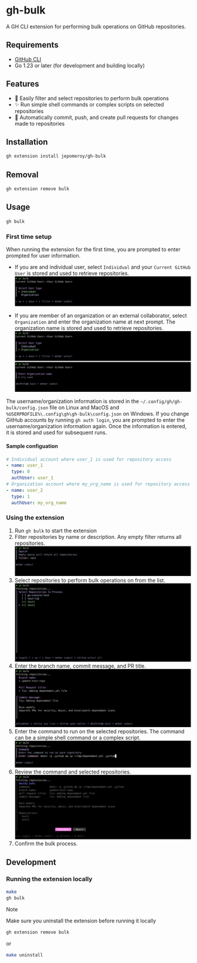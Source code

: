 # gh-bulk

A GH CLI extension for performing bulk operations on GitHub repositories.

## Requirements

- [GitHub CLI](https://cli.github.com/)
- Go 1.23 or later (for development and building locally)

## Features

- :clap: Easily filter and select repositories to perform bulk operations
- :sparkles: Run simple shell commands or complex scripts on selected repositories
- :rocket: Automatically commit, push, and create pull requests for changes made to repositories

## Installation

```sh
gh extension install jepomeroy/gh-bulk
```

## Removal

```sh
gh extension remove bulk
```

## Usage

```sh
gh bulk
```

### First time setup

When running the extension for the first time, you are prompted to enter prompted for user information.

- If you are and individual user, select `Individual` and your `Current GitHub User` is stored and used to retrieve repositories.
  ![Individual setup](./images/individual.png)

- If you are member of an organization or an external collaborator, select `Organization` and enter the organization name at next prompt. The organization name is stored and used to retrieve repositories.
  ![Organization setup](./images/organization.png)
  ![Organization name](./images/org-name.png)

The username/organization information is stored in the `~/.config/gh/gh-bulk/config.json` file on Linux and MacOS and `%USERPROFILE%\.config\gh\gh-bulk\config.json` on Windows. If you change GitHub accounts by running `gh auth login`, you are prompted to enter the username/organization information again. Once the information is entered, it is stored and used for subsequent runs.

#### Sample configuation

```yaml
# Individual account where user_1 is used for repository access
- name: user_1
  type: 0
  authUser: user_1
# Organization account where my_org_name is used for repository access
- name: user_2
  type: 1
  authUser: my_org_name
```

### Using the extension

1. Run `gh bulk` to start the extension
2. Filter repositories by name or description. Any empty filter returns all repositories.
   ![Filter repositories](./images/repo-filter.png)
3. Select repositories to perform bulk operations on from the list.
   ![Select repositories](./images/select-repos.png)
4. Enter the branch name, commit message, and PR title.
   ![Branch, commit, and PR](./images/pr-info.png)
5. Enter the command to run on the selected repositories. The command can be a simple shell command or a complex script.
   ![Command](./images/command.png)
6. Review the command and selected repositories.
   ![Review](./images/summary.png)
7. Confirm the bulk process.

## Development

### Running the extension locally

```sh
make
gh bulk
```

> [!NOTE]
> Make sure you uninstall the extension before running it locally

```sh
gh extension remove bulk
```

or

```sh
make uninstall
```
